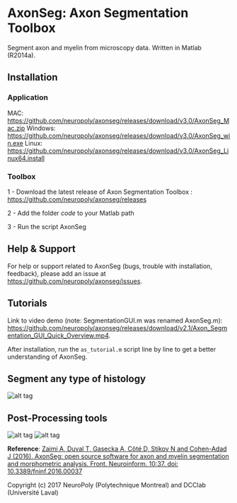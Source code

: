 # AxonSeg: Axon Segmentation Toolbox
Segment axon and myelin from microscopy data. Written in Matlab (R2014a).

## Installation
### Application
MAC: https://github.com/neuropoly/axonseg/releases/download/v3.0/AxonSeg_Mac.zip
Windows: https://github.com/neuropoly/axonseg/releases/download/v3.0/AxonSeg_win.exe
Linux: https://github.com/neuropoly/axonseg/releases/download/v3.0/AxonSeg_Linux64.install

### Toolbox
1 - Download the latest release of Axon Segmentation Toolbox : https://github.com/neuropoly/axonseg/releases

2 - Add the folder *code* to your Matlab path

3 - Run the script AxonSeg

## Help & Support

For help or support related to AxonSeg (bugs, trouble with installation, feedback), please add an issue at https://github.com/neuropoly/axonseg/issues.

## Tutorials

Link to video demo (note: SegmentationGUI.m was renamed AxonSeg.m): https://github.com/neuropoly/axonseg/releases/download/v2.1/Axon_Segmentation_GUI_Quick_Overview.mp4.

After installation, run the ```as_tutorial.m``` script line by line to get a better understanding of AxonSeg.


## Segment any type of histology
![alt tag](https://github.com/neuropoly/axon_segmentation/blob/master/doc/various_modalities.png)

## Post-Processing tools
![alt tag](https://github.com/neuropoly/axon_segmentation/blob/master/doc/stats_extraction.png)
![alt tag](https://github.com/neuropoly/axon_segmentation/blob/master/doc/histo_MRI.png)

**Reference**: [Zaimi A, Duval T, Gasecka A, Côté D, Stikov N and Cohen-Adad J (2016). AxonSeg: open source software for axon and myelin segmentation and morphometric analysis. Front. Neuroinform. 10:37. doi: 10.3389/fninf.2016.00037](http://journal.frontiersin.org/article/10.3389/fninf.2016.00037/abstract)

Copyright (c) 2017 NeuroPoly (Polytechnique Montreal) and DCClab (Université Laval)


